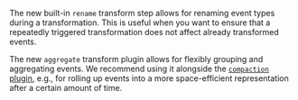 The new built-in `rename` transform step allows for renaming event types
during a transformation. This is useful when you want to ensure that a
repeatedly triggered transformation does not affect already transformed
events.

The new `aggregate` transform plugin allows for flexibly grouping and
aggregating events. We recommend using it alongside the [`compaction`
plugin](https://docs.tenzir.com/vast/features/compaction), e.g., for rolling up
events into a more space-efficient representation after a certain amount of
time.

